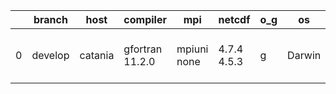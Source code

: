 |    | branch   | host    | compiler        | mpi         | netcdf      | o_g   | os     | build   |   u_pass |   u_fail |   s_pass |   s_fail |   e_pass |   e_fail |   nuopc_pass |   nuopc_fail | artifacts_hash                                                                                                                                           | modified                  |
|----|----------|---------|-----------------|-------------|-------------|-------|--------|---------|----------|----------|----------|----------|----------|----------|--------------|--------------|----------------------------------------------------------------------------------------------------------------------------------------------------------|---------------------------|
|  0 | develop  | catania | gfortran 11.2.0 | mpiuni none | 4.7.4 4.5.3 | g     | Darwin | pass    |    12142 |        0 |        8 |        0 |       43 |        0 |            0 |           50 | [artifacts](https://github.com/esmf-org/esmf-test-artifacts/tree/67270085ae2bbf81f72c5a9ccb3f094477e55a96/develop/catania/gfortran/11.2.0/g/mpiuni/none) | 2022-06-07 11:58:48 -0600 |